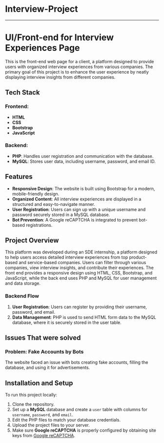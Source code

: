# Interview-Project

---

# UI/Front-end for Interview Experiences Page

This is the front-end web page for a client, a platform designed to provide users with organized interview experiences from various companies. The primary goal of this project is to enhance the user experience by neatly displaying interview insights from different companies.

## Tech Stack

### Frontend:
- **HTML**
- **CSS**
- **Bootstrap**
- **JavaScript**

### Backend:
- **PHP**: Handles user registration and communication with the database.
- **MySQL**: Stores user data, including username, password, and email ID.

## Features
- **Responsive Design**: The website is built using Bootstrap for a modern, mobile-friendly design.
- **Organized Content**: All interview experiences are displayed in a structured and easy-to-navigate manner.
- **User Registration**: Users can sign up with a unique username and password securely stored in a MySQL database.
- **Bot Prevention**: A Google reCAPTCHA is integrated to prevent bot-based registrations.

## Project Overview

This platform was developed during an SDE internship, a platform designed to help users access detailed interview experiences from top product-based and service-based companies. Users can filter through various companies, view interview insights, and contribute their experiences. The front end provides a responsive design using HTML, CSS, Bootstrap, and JavaScript, while the back end uses PHP and MySQL for user management and data storage.



### Backend Flow
1. **User Registration**: Users can register by providing their username, password, and email.
2. **Data Management**: PHP is used to send HTML form data to the MySQL database, where it is securely stored in the user table.

## Issues That were solved

### Problem: Fake Accounts by Bots
The website faced an issue with bots creating fake accounts, filling the database, and using it for advertisements.


## Installation and Setup

To run this project locally:

1. Clone the repository.
2. Set up a **MySQL** database and create a `user` table with columns for `username`, `password`, and `email`.
3. Edit the PHP files to match your database credentials.
4. Upload the project files to your server.
5. Make sure **Google reCAPTCHA** is properly configured by obtaining site keys from [Google reCAPTCHA](https://www.google.com/recaptcha).

  
